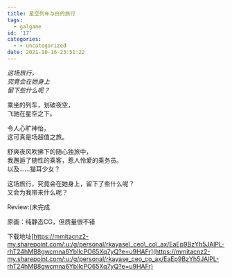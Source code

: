 ```yaml
---
title: 星空列车与白的旅行
tags:
  - galgame
id: '17'
categories:
  - - uncategorized
date: 2021-10-16 23:51:22
---
```


_这场旅行，  
究竟会在她身上  
留下些什么呢？_

乘坐的列车，划破夜空，  
飞驰在星空之下。  
  
令人心旷神怡，  
这可真是场超值之旅。  
  
舒爽夜风吹拂下的随心独旅中，  
我邂逅了随性的乘客，惹人怜爱的乘务员。  
以及……猫耳少女？  
  
这场旅行，究竟会在她身上，留下了些什么呢？  
又会为我带来什么呢？

Review:(未完成

原画：纯静态CG，但质量很不错

下载地址[https://mmitacnz2-my.sharepoint.com/:u:/g/personal/rkayase\_ceo\_co\_ax/EaEp9BzYh5JAlPL-rhT24hMB8gwcmna6YbIlcPO65Xq7yQ?e=u9HAFr](https://mmitacnz2-my.sharepoint.com/:u:/g/personal/rkayase_ceo_co_ax/EaEp9BzYh5JAlPL-rhT24hMB8gwcmna6YbIlcPO65Xq7yQ?e=u9HAFr)

<script async src="https://comments.app/js/widget.js?3" data-comments-app-website="WoSn-Q-w" data-limit="5" data-color="13B4C6" data-colorful="1"></script>
